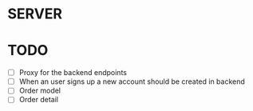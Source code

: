 # SERVER
# TODO

- [ ] Proxy for the backend endpoints
- [ ] When an user signs up a new account should be created in backend
- [ ] Order model
- [ ] Order detail
